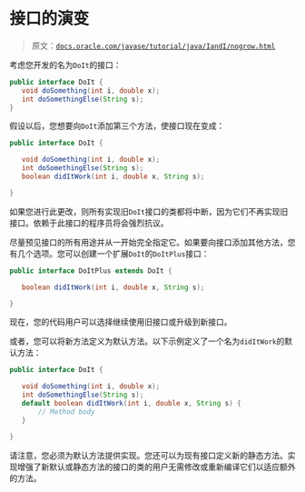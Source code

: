 # 接口的演变

> 原文：[`docs.oracle.com/javase/tutorial/java/IandI/nogrow.html`](https://docs.oracle.com/javase/tutorial/java/IandI/nogrow.html)

考虑您开发的名为`DoIt`的接口：

```java
public interface DoIt {
   void doSomething(int i, double x);
   int doSomethingElse(String s);
}

```

假设以后，您想要向`DoIt`添加第三个方法，使接口现在变成：

```java
public interface DoIt {

   void doSomething(int i, double x);
   int doSomethingElse(String s);
   boolean didItWork(int i, double x, String s);

}

```

如果您进行此更改，则所有实现旧`DoIt`接口的类都将中断，因为它们不再实现旧接口。依赖于此接口的程序员将会强烈抗议。

尽量预见接口的所有用途并从一开始完全指定它。如果要向接口添加其他方法，您有几个选项。您可以创建一个扩展`DoIt`的`DoItPlus`接口：

```java
public interface DoItPlus extends DoIt {

   boolean didItWork(int i, double x, String s);

}

```

现在，您的代码用户可以选择继续使用旧接口或升级到新接口。

或者，您可以将新方法定义为默认方法。以下示例定义了一个名为`didItWork`的默认方法：

```java
public interface DoIt {

   void doSomething(int i, double x);
   int doSomethingElse(String s);
   default boolean didItWork(int i, double x, String s) {
       // Method body 
   }

}

```

请注意，您必须为默认方法提供实现。您还可以为现有接口定义新的静态方法。实现增强了新默认或静态方法的接口的类的用户无需修改或重新编译它们以适应额外的方法。

